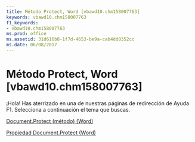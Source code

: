 ```yaml
---
title: Método Protect, Word [vbawd10.chm158007763]
keywords: vbawd10.chm158007763
f1_keywords:
- vbawd10.chm158007763
ms.prod: office
ms.assetid: 31d616b8-1f7d-4653-be9a-cab4dd8352cc
ms.date: 06/08/2017
---
```





# Método Protect, Word [vbawd10.chm158007763]

¡Hola! Has aterrizado en una de nuestras páginas de redirección de Ayuda F1. Selecciona a continuación el tema que buscas.


 [Document.Protect (método) (Word)](http://msdn.microsoft.com/library/document.protect-method-word%28Office.15%29.aspx)


 [Propiedad Document.Protect (Word)](http://msdn.microsoft.com/library/8269051e-7952-7dc0-c7d8-cbf5ff711e38%28Office.15%29.aspx)

